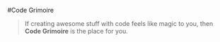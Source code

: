 #Code Grimoire

>If creating awesome stuff with code feels like magic to you,
>then **Code Grimoire** is the place for you.
